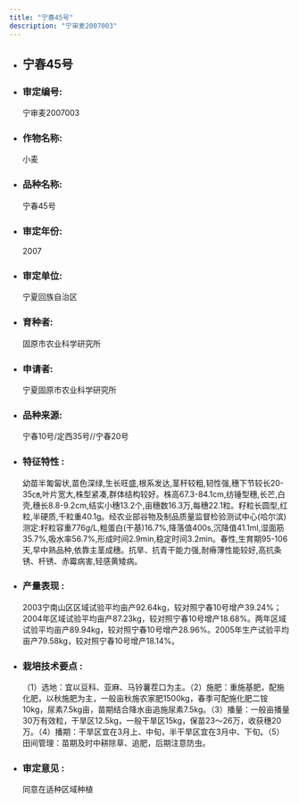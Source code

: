 ```yaml
---
title: "宁春45号"
description: "宁审麦2007003"
---
```

* ## 宁春45号
* ###  审定编号:  
   宁审麦2007003

*  ### 作物名称:  
   小麦

*   ###  品种名称: 
    宁春45号

*   ### 审定年份: 
    2007

*   ### 审定单位:  
    宁夏回族自治区

*   ### 育种者:  
    固原市农业科学研究所

*   ### 申请者:  
    宁夏固原市农业科学研究所

*   ### 品种来源:  
    宁春10号/定西35号//宁春20号

*   ### 特征特性 : 
    幼苗半匍匐状,苗色深绿,生长旺盛,根系发达,茎秆较粗,韧性强,穗下节较长20-35㎝,叶片宽大,株型紧凑,群体结构较好。株高67.3-84.1cm,纺锤型穗,长芒,白壳,穗长8.8-9.2cm,结实小穗13.2个,亩穗数16.3万,每穗22.1粒。籽粒长圆型,红粒,半硬质,千粒重40.1g。经农业部谷物及制品质量监督检验测试中心(哈尔滨)测定:籽粒容重776g/L,粗蛋白(干基)16.7%,降落值400s,沉降值41.1ml,湿面筋35.7%,吸水率56.7%,形成时间2.9min,稳定时间3.2min。春性,生育期95-106天,早中熟品种,依靠主茎成穗。抗旱、抗青干能力强,耐瘠薄性能较好,高抗条锈、杆锈、赤霉病害,轻感黄矮病。

*   ### 产量表现 : 
    2003宁南山区区域试验平均亩产92.64kg，较对照宁春10号增产39.24%；2004年区域试验平均亩产87.23kg，较对照宁春10号增产18.68%。两年区域试验平均亩产89.94kg，较对照宁春10号增产28.96%。2005年生产试验平均亩产79.58kg，较对照宁春10号增产18.14%。

*   ### 栽培技术要点 : 
    （1）选地：宜以豆科、亚麻、马铃薯茬口为主。（2）施肥：重施基肥，配施化肥，以秋施肥为主，一般亩秋施农家肥1500kg，春季可配施化肥二铵10kg，尿素7.5kg亩，苗期结合降水亩追施尿素7.5kg。（3）播量：一般亩播量30万有效粒，干旱区12.5kg，一般干旱区15kg，保苗23～26万，收获穗20万。（4）播期：干旱区宜在3月上、中旬，半干旱区宜在3月中、下旬。（5）田间管理：苗期及时中耕除草、追肥，后期注意防虫。

*   ### 审定意见 : 
    同意在适种区域种植
